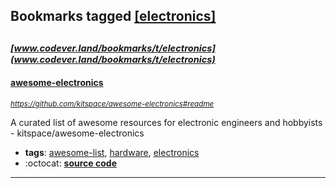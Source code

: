 ## Bookmarks tagged [[electronics]](https://www.codever.land/search?q=[electronics])

_<sup><sup>[www.codever.land/bookmarks/t/electronics](www.codever.land/bookmarks/t/electronics)</sup></sup>_
---
#### [awesome-electronics](https://github.com/kitspace/awesome-electronics#readme)
_<sup>https://github.com/kitspace/awesome-electronics#readme</sup>_

A curated list of awesome resources for electronic engineers and hobbyists - kitspace/awesome-electronics
* **tags**: [awesome-list](../tagged/awesome-list.md), [hardware](../tagged/hardware.md), [electronics](../tagged/electronics.md)
* :octocat: **[source code](https://github.com/kitspace/awesome-electronics#readme)**
---
